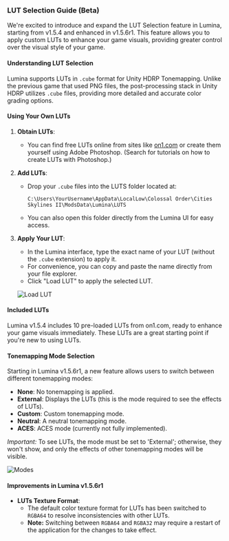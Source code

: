 ### LUT Selection Guide (Beta)

We're excited to introduce and expand the LUT Selection feature in Lumina, starting from v1.5.4 and enhanced in v1.5.6r1. This feature allows you to apply custom LUTs to enhance your game visuals, providing greater control over the visual style of your game.

#### Understanding LUT Selection

Lumina supports LUTs in `.cube` format for Unity HDRP Tonemapping. Unlike the previous game that used PNG files, the post-processing stack in Unity HDRP utilizes `.cube` files, providing more detailed and accurate color grading options.

#### Using Your Own LUTs

1. **Obtain LUTs**: 
   - You can find free LUTs online from sites like [on1.com](https://www.on1.com/) or create them yourself using Adobe Photoshop. (Search for tutorials on how to create LUTs with Photoshop.)

2. **Add LUTs**: 
   - Drop your `.cube` files into the LUTS folder located at:
     ```
     C:\Users\YourUsername\AppData\LocalLow\Colossal Order\Cities Skylines II\ModsData\Lumina\LUTS
     ```
   - You can also open this folder directly from the Lumina UI for easy access.

3. **Apply Your LUT**:
   - In the Lumina interface, type the exact name of your LUT (without the `.cube` extension) to apply it.
   - For convenience, you can copy and paste the name directly from your file explorer.
   - Click "Load LUT" to apply the selected LUT.

   ![Load LUT](https://i.imgur.com/yJ8X9ff.png)

#### Included LUTs

Lumina v1.5.4 includes 10 pre-loaded LUTs from on1.com, ready to enhance your game visuals immediately. These LUTs are a great starting point if you're new to using LUTs.

#### Tonemapping Mode Selection

Starting in Lumina v1.5.6r1, a new feature allows users to switch between different tonemapping modes:

- **None**: No tonemapping is applied.
- **External**: Displays the LUTs (this is the mode required to see the effects of LUTs).
- **Custom**: Custom tonemapping mode.
- **Neutral**: A neutral tonemapping mode.
- **ACES**: ACES mode (currently not fully implemented).

*Important:* To see LUTs, the mode must be set to 'External'; otherwise, they won't show, and only the effects of other tonemapping modes will be visible.

![Modes](https://i.imgur.com/ww1V5oo.png)

#### Improvements in Lumina v1.5.6r1

- **LUTs Texture Format**:
  - The default color texture format for LUTs has been switched to `RGBA64` to resolve inconsistencies with other LUTs.
  - **Note:** Switching between `RGBA64` and `RGBA32` may require a restart of the application for the changes to take effect.
